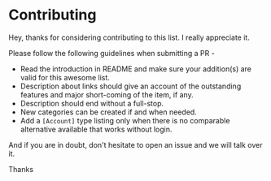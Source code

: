 # Contributing

Hey, thanks for considering contributing to this list. I really appreciate it. 

Please follow the following guidelines when submitting a PR -

* Read the introduction in README and make sure your addition(s) are valid for this awesome list. 
* Description about links should give an account of the outstanding features and major short-coming of the item, if any.
* Description should end without a full-stop.
* New categories can be created if and when needed.
* Add a `[Account]` type listing only when there is no comparable alternative available that works without login.

And if you are in doubt, don't hesitate to open an issue and we will talk over it. 

Thanks
